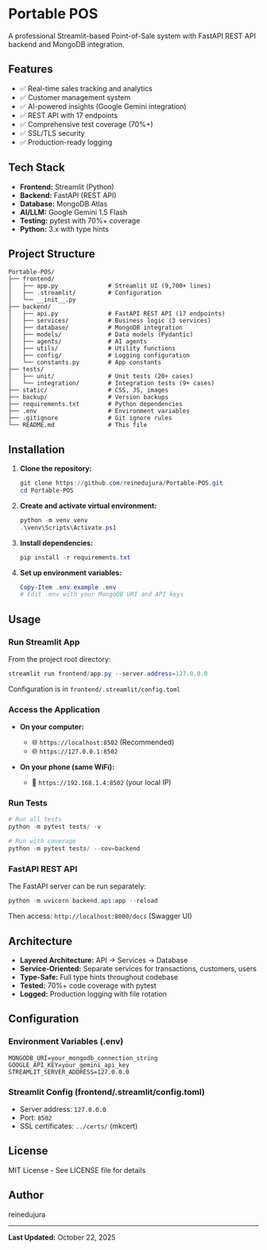 # Portable POS

A professional Streamlit-based Point-of-Sale system with FastAPI REST API backend and MongoDB integration.

## Features

- ✅ Real-time sales tracking and analytics
- ✅ Customer management system
- ✅ AI-powered insights (Google Gemini integration)
- ✅ REST API with 17 endpoints
- ✅ Comprehensive test coverage (70%+)
- ✅ SSL/TLS security
- ✅ Production-ready logging

## Tech Stack

- **Frontend:** Streamlit (Python)
- **Backend:** FastAPI (REST API)
- **Database:** MongoDB Atlas
- **AI/LLM:** Google Gemini 1.5 Flash
- **Testing:** pytest with 70%+ coverage
- **Python:** 3.x with type hints

## Project Structure

```
Portable-POS/
├── frontend/
│   ├── app.py              # Streamlit UI (9,700+ lines)
│   ├── .streamlit/         # Configuration
│   └── __init__.py
├── backend/
│   ├── api.py              # FastAPI REST API (17 endpoints)
│   ├── services/           # Business logic (3 services)
│   ├── database/           # MongoDB integration
│   ├── models/             # Data models (Pydantic)
│   ├── agents/             # AI agents
│   ├── utils/              # Utility functions
│   ├── config/             # Logging configuration
│   └── constants.py        # App constants
├── tests/
│   ├── unit/               # Unit tests (20+ cases)
│   └── integration/        # Integration tests (9+ cases)
├── static/                 # CSS, JS, images
├── backup/                 # Version backups
├── requirements.txt        # Python dependencies
├── .env                    # Environment variables
├── .gitignore              # Git ignore rules
└── README.md               # This file
```

## Installation

1. **Clone the repository:**
   ```powershell
   git clone https://github.com/reinedujura/Portable-POS.git
   cd Portable-POS
   ```

2. **Create and activate virtual environment:**
   ```powershell
   python -m venv venv
   .\venv\Scripts\Activate.ps1
   ```

3. **Install dependencies:**
   ```powershell
   pip install -r requirements.txt
   ```

4. **Set up environment variables:**
   ```powershell
   Copy-Item .env.example .env
   # Edit .env with your MongoDB URI and API keys
   ```

## Usage

### Run Streamlit App

From the project root directory:
```powershell
streamlit run frontend/app.py --server.address=127.0.0.0
```

Configuration is in `frontend/.streamlit/config.toml`

### Access the Application

- **On your computer:**
  - 🌐 `https://localhost:8502` (Recommended)
  - 🌐 `https://127.0.0.1:8502`

- **On your phone (same WiFi):**
  - 📱 `https://192.168.1.4:8502` (your local IP)

### Run Tests

```powershell
# Run all tests
python -m pytest tests/ -v

# Run with coverage
python -m pytest tests/ --cov=backend
```

### FastAPI REST API

The FastAPI server can be run separately:
```powershell
python -m uvicorn backend.api:app --reload
```

Then access: `http://localhost:8000/docs` (Swagger UI)

## Architecture

- **Layered Architecture:** API → Services → Database
- **Service-Oriented:** Separate services for transactions, customers, users
- **Type-Safe:** Full type hints throughout codebase
- **Tested:** 70%+ code coverage with pytest
- **Logged:** Production logging with file rotation

## Configuration

### Environment Variables (.env)

```env
MONGODB_URI=your_mongodb_connection_string
GOOGLE_API_KEY=your_gemini_api_key
STREAMLIT_SERVER_ADDRESS=127.0.0.0
```

### Streamlit Config (frontend/.streamlit/config.toml)

- Server address: `127.0.0.0`
- Port: `8502`
- SSL certificates: `../certs/` (mkcert)

## License

MIT License - See LICENSE file for details

## Author

reinedujura

---

**Last Updated:** October 22, 2025
